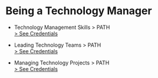 # Being a Technology Manager

- Technology Management Skills > PATH  
  <a href="./skills/" target="_blank"> > See Credentials</a>

- Leading Technology Teams > PATH  
  <a href="#" target="_blank"> > See Credentials</a>

- Managing Technology Projects > PATH  
   <a href="./manage/" target="_blank"> > See Credentials</a>
